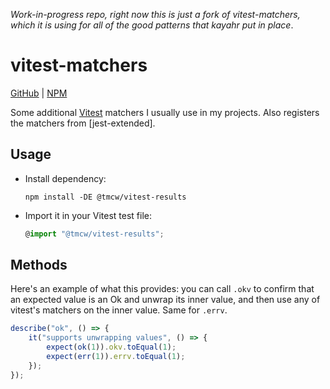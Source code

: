 _Work-in-progress repo, right now this is just a fork of vitest-matchers, which
it is using for all of the good patterns that kayahr put in place_.

# vitest-matchers

[GitHub] | [NPM]

Some additional [Vitest] matchers I usually use in my projects. Also registers the matchers from [jest-extended].


## Usage

* Install dependency:

    ```
    npm install -DE @tmcw/vitest-results
    ```

* Import it in your Vitest test file:

    ```typescript
    @import "@tmcw/vitest-results";
    ```


## Methods

Here's an example of what this provides: you can call `.okv` to confirm
that an expected value is an Ok and unwrap its inner value, and then use
any of vitest's matchers on the inner value. Same for `.errv`.

```ts
describe("ok", () => {
	it("supports unwrapping values", () => {
		expect(ok(1)).okv.toEqual(1);
		expect(err(1)).errv.toEqual(1);
	});
});
```

[Vitest]: https://vitest.dev/
[GitHub]: https://github.com/tmcw/vitest-results
[NPM]: https://www.npmjs.com/package/@tmcw/vitest-results
